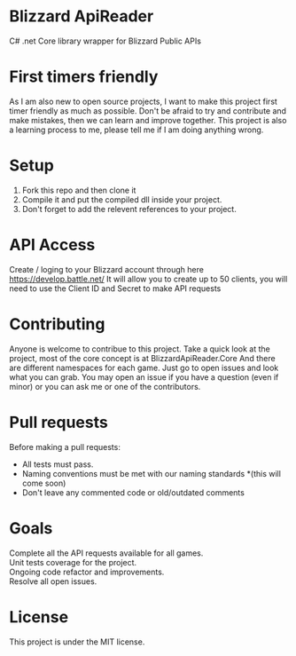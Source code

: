 # Blizzard ApiReader
C# .net Core library wrapper for Blizzard Public APIs

# First timers friendly
As I am also new to open source projects, I want to make this project first timer friendly as much as possible.
Don't be afraid to try and contribute and make mistakes, then we can learn and improve together.
This project is also a learning process to me, please tell me if I am doing anything wrong.

# Setup
1) Fork this repo and then clone it
2) Compile it and put the compiled dll inside your project.
3) Don't forget to add the relevent references to your project.


# API Access
Create / loging to your Blizzard account through here https://develop.battle.net/
It will allow you to create up to 50 clients, you will need to use the Client ID and Secret to make API requests

# Contributing
Anyone is welcome to contribue to this project.
Take a quick look at the project, most of the core concept is at BlizzardApiReader.Core
And there are different namespaces for each game. Just go to open issues and look what you can grab.
You may open an issue if you have a question (even if minor) or you can ask me or one of the contributors.

# Pull requests
Before making a pull requests:
* All tests must pass.
* Naming conventions must be met with our naming standards *(this will come soon)
* Don't leave any commented code or old/outdated comments

# Goals
Complete all the API requests available for all games.  
Unit tests coverage for the project.  
Ongoing code refactor and improvements.  
Resolve all open issues.

# License

This project is under the MIT license.

